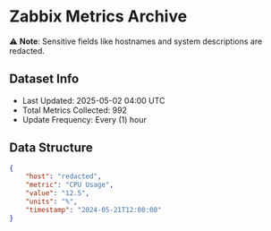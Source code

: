 # Zabbix Metrics Archive

⚠️ **Note**: Sensitive fields like hostnames and system descriptions are redacted.

## Dataset Info
- Last Updated: 2025-05-02 04:00 UTC
- Total Metrics Collected: 992
- Update Frequency: Every (1) hour

## Data Structure
```json
{
    "host": "redacted",
    "metric": "CPU Usage",
    "value": "12.5",
    "units": "%",
    "timestamp": "2024-05-21T12:00:00"
}
```
